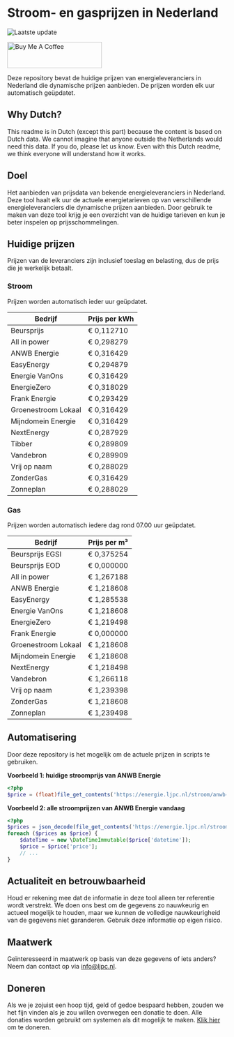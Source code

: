 # Stroom- en gasprijzen in Nederland

![Laatste update](https://img.shields.io/badge/laatste%20update-2024--08--30%2021%3A00%20CET-brightgreen)

<a href="https://www.buymeacoffee.com/Lars-" target="_blank"><img src="https://cdn.buymeacoffee.com/buttons/v2/default-orange.png" alt="Buy Me A Coffee" height="60" style="height: 60px !important;width: 217px !important;" ></a>

Deze repository bevat de huidige prijzen van energieleveranciers in Nederland die dynamische prijzen aanbieden. De prijzen worden elk uur automatisch geüpdatet.

## Why Dutch?

This readme is in Dutch (except this part) because the content is based on Dutch data. We cannot imagine that anyone outside the Netherlands would need this data. If you do, please let us know. Even with this Dutch readme, we think
everyone will understand how it works.

## Doel

Het aanbieden van prijsdata van bekende energieleveranciers in Nederland. Deze tool haalt elk uur de actuele energietarieven op van verschillende energieleveranciers die dynamische prijzen aanbieden. Door gebruik te maken van deze tool
krijg je een overzicht van de huidige tarieven en kun je beter inspelen op prijsschommelingen.

## Huidige prijzen

Prijzen van de leveranciers zijn inclusief toeslag en belasting, dus de prijs die je werkelijk betaalt.

### Stroom

Prijzen worden automatisch ieder uur geüpdatet.

 Bedrijf | Prijs per kWh 
---------|---------------
Beursprijs | € 0,112710
All in power | € 0,298279
ANWB Energie | € 0,316429
EasyEnergy | € 0,294879
Energie VanOns | € 0,316429
EnergieZero | € 0,318029
Frank Energie | € 0,293429
Groenestroom Lokaal | € 0,316429
Mijndomein Energie | € 0,316429
NextEnergy | € 0,287929
Tibber | € 0,289809
Vandebron | € 0,289909
Vrij op naam | € 0,288029
ZonderGas | € 0,316429
Zonneplan | € 0,288029


### Gas

Prijzen worden automatisch iedere dag rond 07.00 uur geüpdatet.

 Bedrijf | Prijs per m³ 
---------|--------------
Beursprijs EGSI | € 0,375254
Beursprijs EOD | € 0,000000
All in power | € 1,267188
ANWB Energie | € 1,218608
EasyEnergy | € 1,285538
Energie VanOns | € 1,218608
EnergieZero | € 1,219498
Frank Energie | € 0,000000
Groenestroom Lokaal | € 1,218608
Mijndomein Energie | € 1,218608
NextEnergy | € 1,218498
Vandebron | € 1,266118
Vrij op naam | € 1,239398
ZonderGas | € 1,218608
Zonneplan | € 1,239498


## Automatisering

Door deze repository is het mogelijk om de actuele prijzen in scripts te gebruiken.

**Voorbeeld 1: huidige stroomprijs van ANWB Energie**

```php
<?php
$price = (float)file_get_contents('https://energie.ljpc.nl/stroom/anwb-energie-nu.txt');

```

**Voorbeeld 2: alle stroomprijzen van ANWB Energie vandaag**

```php
<?php
$prices = json_decode(file_get_contents('https://energie.ljpc.nl/stroom/all-in-power-vandaag.json'),true);
foreach ($prices as $price) {
    $dateTime = new \DateTimeImmutable($price['datetime']);
    $price = $price['price'];
    // ...
}
```

## Actualiteit en betrouwbaarheid

Houd er rekening mee dat de informatie in deze tool alleen ter referentie wordt verstrekt. We doen ons best om de gegevens zo nauwkeurig en actueel mogelijk te houden, maar we kunnen de volledige nauwkeurigheid van de gegevens niet
garanderen. Gebruik deze informatie op eigen risico.

## Maatwerk

Geïnteresseerd in maatwerk op basis van deze gegevens of iets anders? Neem dan contact op
via [info@ljpc.nl](mailto:info@ljpc.nl?subject=Energie%20prijzen).

## Doneren

Als we je zojuist een hoop tijd, geld of gedoe bespaard hebben, zouden we het fijn vinden als je zou willen overwegen een
donatie te doen. Alle donaties worden gebruikt om systemen als dit mogelijk te
maken. [Klik hier](https://www.buymeacoffee.com/Lars-) om te doneren.
